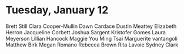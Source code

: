 # Tuesday, January 12
Brett Still
Clara Cooper-Mullin
Dawn Cardace
Dustin Meattey
Elizabeth Herron
Jacqueline Corbett
Joshua Sargent
Kristofer Gomes
Laura Meyerson
Lillian Hancock
Maggie You Ming Tsai
Marguerite vantangoli
Matthew Birk
Megan Romano
Rebecca Brown
Rita Lavoie
Sydney Clark
